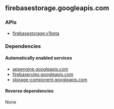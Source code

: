 ## firebasestorage.googleapis.com

### APIs

* [ firebasestorage:v1beta ]( https://firebasestorage.googleapis.com/$discovery/rest?version=v1beta )

### Dependencies

#### Automatically enabled services

* [appengine.googleapis.com](../appengine.googleapis.com/)
* [firebaserules.googleapis.com](../firebaserules.googleapis.com/)
* [storage-component.googleapis.com](../storage-component.googleapis.com/)

#### Reverse dependencies

None
